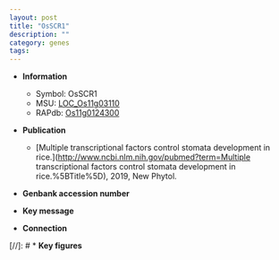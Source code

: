 ```yaml
---
layout: post
title: "OsSCR1"
description: ""
category: genes
tags: 
---
```


* **Information**  
    + Symbol: OsSCR1  
    + MSU: [LOC_Os11g03110](http://rice.plantbiology.msu.edu/cgi-bin/ORF_infopage.cgi?orf=LOC_Os11g03110)  
    + RAPdb: [Os11g0124300](http://rapdb.dna.affrc.go.jp/viewer/gbrowse_details/irgsp1?name=Os11g0124300)  

* **Publication**  
    + [Multiple transcriptional factors control stomata development in rice.](http://www.ncbi.nlm.nih.gov/pubmed?term=Multiple transcriptional factors control stomata development in rice.%5BTitle%5D), 2019, New Phytol.

* **Genbank accession number**  

* **Key message**  

* **Connection**  

[//]: # * **Key figures**  


